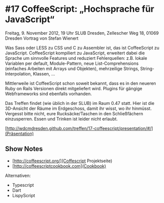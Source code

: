 # #17 CoffeeScript: „Hochsprache für JavaScript“



Freitag, 9. November 2012, 19 Uhr
SLUB Dresden, Zellescher Weg 18, 01069 Dresden
Vortrag von Stefan Wienert

Was Sass oder LESS zu CSS und C zu Assembler ist, das ist CoffeeScript zu JavaScript. CoffeeScript kompiliert zu JavaScript, erweitert dabei die Sprache um sinnvolle Features und reduziert Fehlerquellen: z.B. lokale Variablen per default, Module-Pattern, neue List-Comprehensions (einfaches Arbeiten mit Arrays und Objekten), mehrzeilige Strings, String-Interpolation, Klassen, …

Mittlerweile ist CoffeeScript schon soweit bekannt, dass es in den neueren Ruby on Rails Versionen direkt mitgeliefert wird. Plugins für gängige Webframeworks sind ebenfalls vorhanden.

Das Treffen findet (wie üblich in der SLUB) im Raum 0.47 statt. Hier ist die 3D-Ansicht der Räume im Erdgeschoss, damit ihr wisst, wo ihr hinmüsst. Vergesst bitte nicht, eure Rucksäcke/Taschen in den Schließfächern einzusperren. Essen und Trinken ist leider nicht erlaubt.


[http://wdcmdresden.github.com/treffen/17-coffeescript/presentation/#/](Präsentation)

## Show Notes

* [http://coffeescript.org/](Coffescript Projektseite)
* [http://coffeescriptcookbook.com](Cookbook)

Alternativen:

* Typescript
* Dart
* LispyScript


